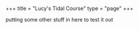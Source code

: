 +++
title = "Lucy's Tidal Course"
type = "page"
+++

putting some other stuff in here to test it out